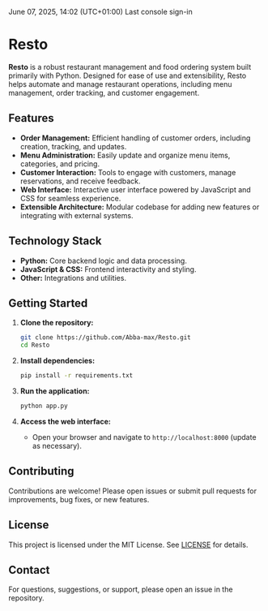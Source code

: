 June 07, 2025, 14:02 (UTC+01:00)
Last console sign-in

# Resto

**Resto** is a robust restaurant management and food ordering system built primarily with Python. Designed for ease of use and extensibility, Resto helps automate and manage restaurant operations, including menu management, order tracking, and customer engagement.

## Features

- **Order Management:** Efficient handling of customer orders, including creation, tracking, and updates.
- **Menu Administration:** Easily update and organize menu items, categories, and pricing.
- **Customer Interaction:** Tools to engage with customers, manage reservations, and receive feedback.
- **Web Interface:** Interactive user interface powered by JavaScript and CSS for seamless experience.
- **Extensible Architecture:** Modular codebase for adding new features or integrating with external systems.

## Technology Stack

- **Python:** Core backend logic and data processing.
- **JavaScript & CSS:** Frontend interactivity and styling.
- **Other:** Integrations and utilities.

## Getting Started

1. **Clone the repository:**
   ```bash
   git clone https://github.com/Abba-max/Resto.git
   cd Resto
   ```

2. **Install dependencies:**
   ```bash
   pip install -r requirements.txt
   ```

3. **Run the application:**
   ```bash
   python app.py
   ```

4. **Access the web interface:**
   - Open your browser and navigate to `http://localhost:8000` (update as necessary).

## Contributing

Contributions are welcome! Please open issues or submit pull requests for improvements, bug fixes, or new features.

## License

This project is licensed under the MIT License. See [LICENSE](LICENSE) for details.

## Contact

For questions, suggestions, or support, please open an issue in the repository.


